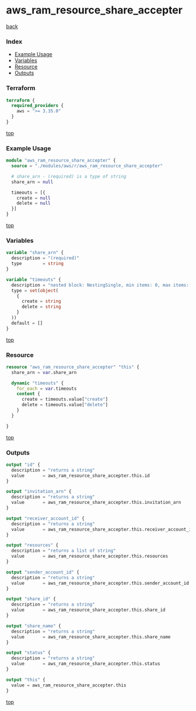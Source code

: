 # aws_ram_resource_share_accepter

[back](../aws.md)

### Index

- [Example Usage](#example-usage)
- [Variables](#variables)
- [Resource](#resource)
- [Outputs](#outputs)

### Terraform

```terraform
terraform {
  required_providers {
    aws = ">= 3.35.0"
  }
}
```

[top](#index)

### Example Usage

```terraform
module "aws_ram_resource_share_accepter" {
  source = "./modules/aws/r/aws_ram_resource_share_accepter"

  # share_arn - (required) is a type of string
  share_arn = null

  timeouts = [{
    create = null
    delete = null
  }]
}
```

[top](#index)

### Variables

```terraform
variable "share_arn" {
  description = "(required)"
  type        = string
}

variable "timeouts" {
  description = "nested block: NestingSingle, min items: 0, max items: 0"
  type = set(object(
    {
      create = string
      delete = string
    }
  ))
  default = []
}
```

[top](#index)

### Resource

```terraform
resource "aws_ram_resource_share_accepter" "this" {
  share_arn = var.share_arn

  dynamic "timeouts" {
    for_each = var.timeouts
    content {
      create = timeouts.value["create"]
      delete = timeouts.value["delete"]
    }
  }

}
```

[top](#index)

### Outputs

```terraform
output "id" {
  description = "returns a string"
  value       = aws_ram_resource_share_accepter.this.id
}

output "invitation_arn" {
  description = "returns a string"
  value       = aws_ram_resource_share_accepter.this.invitation_arn
}

output "receiver_account_id" {
  description = "returns a string"
  value       = aws_ram_resource_share_accepter.this.receiver_account_id
}

output "resources" {
  description = "returns a list of string"
  value       = aws_ram_resource_share_accepter.this.resources
}

output "sender_account_id" {
  description = "returns a string"
  value       = aws_ram_resource_share_accepter.this.sender_account_id
}

output "share_id" {
  description = "returns a string"
  value       = aws_ram_resource_share_accepter.this.share_id
}

output "share_name" {
  description = "returns a string"
  value       = aws_ram_resource_share_accepter.this.share_name
}

output "status" {
  description = "returns a string"
  value       = aws_ram_resource_share_accepter.this.status
}

output "this" {
  value = aws_ram_resource_share_accepter.this
}
```

[top](#index)